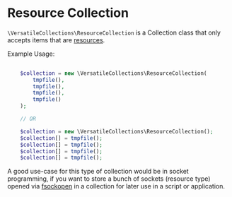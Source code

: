 # Resource Collection

`\VersatileCollections\ResourceCollection` is a Collection class that only accepts
items that are [resources](http://php.net/manual/en/language.types.resource.php).

Example Usage:

```php
    
    $collection = new \VersatileCollections\ResourceCollection(
        tmpfile(), 
        tmpfile(), 
        tmpfile(), 
        tmpfile()
    );

    // OR

    $collection = new \VersatileCollections\ResourceCollection();
    $collection[] = tmpfile();
    $collection[] = tmpfile();
    $collection[] = tmpfile();
    $collection[] = tmpfile();
```

A good use-case for this type of collection would be in socket programming, if
you want to store a bunch of sockets (resource type) opened via 
[fsockopen](http://php.net/manual/en/function.fsockopen.php) in 
a collection for later use in a script or application.
